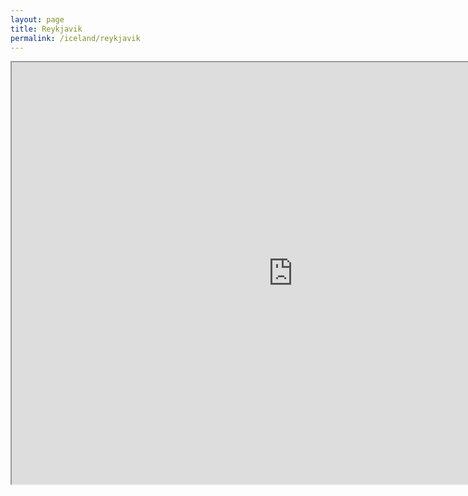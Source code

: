 ```yaml
---
layout: page
title: Reykjavik
permalink: /iceland/reykjavik
---
```

<div class='add-pad'>

<iframe src="https://www.google.com/maps/d/u/0/embed?mid=1QKjOta9iPtUg7alWn_C6A1M2evM" width="900" height="675"></iframe>

</div>